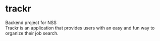 # trackr
Backend project for NSS<br>
Trackr is an application that provides users with an easy and fun way to organize their job search.
